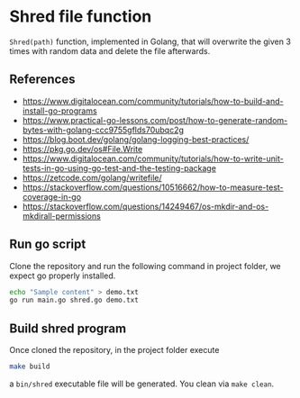 # Shred file function

`Shred(path)` function, implemented in Golang, that will overwrite the given 3 times with random data and delete the file afterwards.

## References

* <https://www.digitalocean.com/community/tutorials/how-to-build-and-install-go-programs>
* <https://www.practical-go-lessons.com/post/how-to-generate-random-bytes-with-golang-ccc9755gflds70ubqc2g>
* <https://blog.boot.dev/golang/golang-logging-best-practices/>
* <https://pkg.go.dev/os#File.Write>
* <https://www.digitalocean.com/community/tutorials/how-to-write-unit-tests-in-go-using-go-test-and-the-testing-package>
* <https://zetcode.com/golang/writefile/>
* <https://stackoverflow.com/questions/10516662/how-to-measure-test-coverage-in-go>
* <https://stackoverflow.com/questions/14249467/os-mkdir-and-os-mkdirall-permissions>

## Run go script

Clone the repository and run the following command in project folder, we expect go properly installed.

```bash
echo "Sample content" > demo.txt
go run main.go shred.go demo.txt
```

## Build shred program

Once cloned the repository, in the project folder execute

```bash
make build
```

a `bin/shred` executable file will be generated. You clean via `make clean`.
